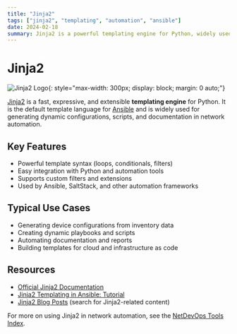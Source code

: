 ```yaml
---
title: "Jinja2"
tags: ["jinja2", "templating", "automation", "ansible"]
date: 2024-02-18
summary: Jinja2 is a powerful templating engine for Python, widely used in network automation for dynamic configuration generation.
---
```


# Jinja2

![Jinja2 Logo](https://jinja.palletsprojects.com/en/stable/_images/jinja-name.svg){: style="max-width: 300px; display: block; margin: 0 auto;"}

[Jinja2](https://jinja.palletsprojects.com/) is a fast, expressive, and extensible **templating engine** for Python. It is the default template language for [Ansible](/blog/posts/tools/ansible/) and is widely used for generating dynamic configurations, scripts, and documentation in network automation.
<!-- more -->

## Key Features
- Powerful template syntax (loops, conditionals, filters)
- Easy integration with Python and automation tools
- Supports custom filters and extensions
- Used by Ansible, SaltStack, and other automation frameworks

## Typical Use Cases
- Generating device configurations from inventory data
- Creating dynamic playbooks and scripts
- Automating documentation and reports
- Building templates for cloud and infrastructure as code

## Resources
- [Official Jinja2 Documentation](https://jinja.palletsprojects.com/)
- [Jinja2 Templating in Ansible: Tutorial](/tutorials/ansible_tutorial_1_concepts/)
- [Jinja2 Blog Posts](/blog/index/) (search for Jinja2-related content)

For more on using Jinja2 in network automation, see the [NetDevOps Tools Index](/tools/). 